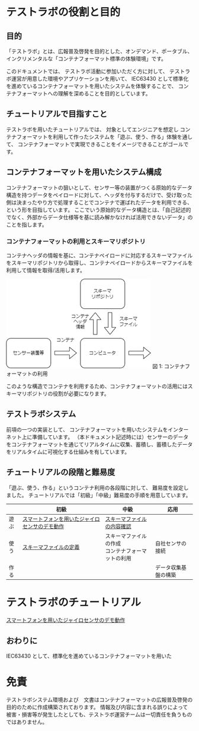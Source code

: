 # テストラボの役割と目的

## 目的

「テストラボ」とは、広報普及啓発を目的とした、オンデマンド、ポータブル、インクリメンタルな「コンテナフォーマット標準の体験環境」です。

このドキュメントでは、
テストラボ活動に参加いただく方に対して、
テストラボ運営が用意した環境やアプリケーションを用いて、
IEC63430 として標準化を進めているコンテナフォーマットを用いたシステムを体験することで、
コンテナフォーマットへの理解を深めることを目的としています。

## チュートリアルで目指すこと

テストラボを用いたチュートリアルでは、
対象としてエンジニアを想定し
コンテナフォーマットを利用して作ったシステムを「遊ぶ、使う、作る」体験を通して、
コンテナフォーマットで実現できることをイメージできることがゴールです。

## コンテナフォーマットを用いたシステム構成

コンテナフォーマットの狙いとして、センサー等の装置がつくる原始的なデータ構造を持つデータをペイロードに対して、ヘッダを付与するだけで、受け取った側は決まったやり方で処理することでコンテナで運ばれたデータを利用できる、という形を目指しています。
ここでいう原始的なデータ構造とは、「自己記述的でなく、外部からデータ仕様等を基に読み解かなければ活用できないデータ」のことを指します。

### コンテナフォーマットの利用とスキーマリポジトリ

コンテナヘッダの情報を基に、コンテナペイロードに対応するスキーマファイルをスキーマリポジトリから取得し、コンテナペイロードからスキーマファイルを利用して情報を取得/活用します。

![コンテナフォーマットの利用](./container_usecase.drawio.png)
図 1: コンテナフォーマットの利用

このような構造でコンテナを利用するため、コンテナフォーマットの活用にはスキーマリポジトリの役割が必要になります。

## テストラボシステム

前項の一つの実装として、
コンテナフォーマットを用いたシステムをインターネット上に準備しています。
（本ドキュメント記述時には）センサーのデータをコンテナフォーマットを通じてリアルタイムに収集、蓄積し、蓄積したデータをリアルタイムに可視化する仕組みを有しています。

## チュートリアルの段階と難易度

「遊ぶ、使う、作る」というコンテナ利用の各段階に対して、
難易度を設定しました。
チュートリアルでは「初級」「中級」難易度の手順を用意しています。

|      | 初級                                                                      | 中級                                                  | 応用                 |
| ---- | ------------------------------------------------------------------------- | ----------------------------------------------------- | -------------------- |
| 遊ぶ | [スマートフォンを用いたジャイロセンサのデモ動作](./firststep) |[スキーマファイルの内容確認](./schema)                                                       |                      |
| 使う | [スキーマファイルの定義](./wip)                                                  | スキーマファイルの作成<br/>コンテナフォーマットの利用 | 自社センサの接続     |
| 作る |                                                                           |                                                       | データ収集基盤の構築 |

# テストラボのチュートリアル

[スマートフォンを用いたジャイロセンサのデモ動作](./firststep)

## おわりに

IEC63430 として、標準化を進めているコンテナフォーマットを用いた

# 免責

テストラボシステム環境および　文書はコンテナフォーマットの広報普及啓発の目的のために作成構築されております。
情報及び内容に含まれる誤りによって被害・損害等が発生したとしても、テストラボ運営チームは一切責任を負うものではありません。
